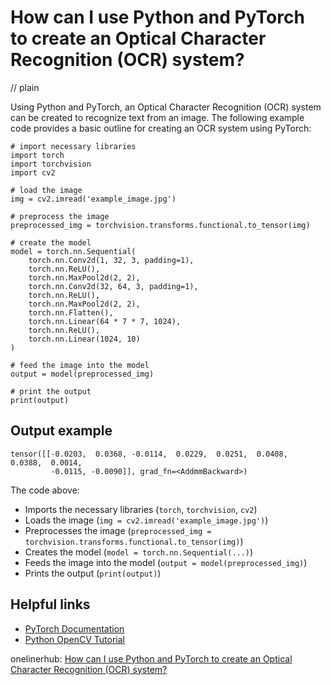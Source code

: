 # How can I use Python and PyTorch to create an Optical Character Recognition (OCR) system?
// plain

Using Python and PyTorch, an Optical Character Recognition (OCR) system can be created to recognize text from an image. The following example code provides a basic outline for creating an OCR system using PyTorch:

```
# import necessary libraries
import torch
import torchvision
import cv2

# load the image
img = cv2.imread('example_image.jpg')

# preprocess the image
preprocessed_img = torchvision.transforms.functional.to_tensor(img)

# create the model
model = torch.nn.Sequential(
    torch.nn.Conv2d(1, 32, 3, padding=1),
    torch.nn.ReLU(),
    torch.nn.MaxPool2d(2, 2),
    torch.nn.Conv2d(32, 64, 3, padding=1),
    torch.nn.ReLU(),
    torch.nn.MaxPool2d(2, 2),
    torch.nn.Flatten(),
    torch.nn.Linear(64 * 7 * 7, 1024),
    torch.nn.ReLU(),
    torch.nn.Linear(1024, 10)
)

# feed the image into the model
output = model(preprocessed_img)

# print the output
print(output)

```

## Output example

```
tensor([[-0.0203,  0.0368, -0.0114,  0.0229,  0.0251,  0.0408,  0.0388,  0.0014,
         -0.0115, -0.0090]], grad_fn=<AddmmBackward>)
```

The code above:
- Imports the necessary libraries (`torch`, `torchvision`, `cv2`)
- Loads the image (`img = cv2.imread('example_image.jpg')`)
- Preprocesses the image (`preprocessed_img = torchvision.transforms.functional.to_tensor(img)`)
- Creates the model (`model = torch.nn.Sequential(...)`)
- Feeds the image into the model (`output = model(preprocessed_img)`)
- Prints the output (`print(output)`)

## Helpful links
- [PyTorch Documentation](https://pytorch.org/docs/stable/)
- [Python OpenCV Tutorial](https://opencv-python-tutroals.readthedocs.io/en/latest/)

onelinerhub: [How can I use Python and PyTorch to create an Optical Character Recognition (OCR) system?](https://onelinerhub.com/python-pytorch/how-can-i-use-python-and-pytorch-to-create-an-optical-character-recognition--ocr--system)